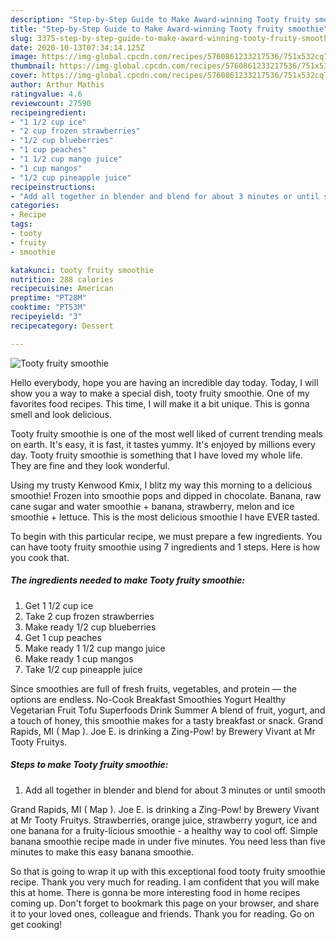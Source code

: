 ```yaml
---
description: "Step-by-Step Guide to Make Award-winning Tooty fruity smoothie"
title: "Step-by-Step Guide to Make Award-winning Tooty fruity smoothie"
slug: 3375-step-by-step-guide-to-make-award-winning-tooty-fruity-smoothie
date: 2020-10-13T07:34:14.125Z
image: https://img-global.cpcdn.com/recipes/5760861233217536/751x532cq70/tooty-fruity-smoothie-recipe-main-photo.jpg
thumbnail: https://img-global.cpcdn.com/recipes/5760861233217536/751x532cq70/tooty-fruity-smoothie-recipe-main-photo.jpg
cover: https://img-global.cpcdn.com/recipes/5760861233217536/751x532cq70/tooty-fruity-smoothie-recipe-main-photo.jpg
author: Arthur Mathis
ratingvalue: 4.6
reviewcount: 27590
recipeingredient:
- "1 1/2 cup ice"
- "2 cup frozen strawberries"
- "1/2 cup blueberries"
- "1 cup peaches"
- "1 1/2 cup mango juice"
- "1 cup mangos"
- "1/2 cup pineapple juice"
recipeinstructions:
- "Add all together in blender and blend for about 3 minutes or until smooth"
categories:
- Recipe
tags:
- tooty
- fruity
- smoothie

katakunci: tooty fruity smoothie 
nutrition: 288 calories
recipecuisine: American
preptime: "PT28M"
cooktime: "PT53M"
recipeyield: "3"
recipecategory: Dessert

---
```



![Tooty fruity smoothie](https://img-global.cpcdn.com/recipes/5760861233217536/751x532cq70/tooty-fruity-smoothie-recipe-main-photo.jpg)

Hello everybody, hope you are having an incredible day today. Today, I will show you a way to make a special dish, tooty fruity smoothie. One of my favorites food recipes. This time, I will make it a bit unique. This is gonna smell and look delicious.

Tooty fruity smoothie is one of the most well liked of current trending meals on earth. It's easy, it is fast, it tastes yummy. It's enjoyed by millions every day. Tooty fruity smoothie is something that I have loved my whole life. They are fine and they look wonderful.

Using my trusty Kenwood Kmix, I blitz my way this morning to a delicious smoothie! Frozen into smoothie pops and dipped in chocolate. Banana, raw cane sugar and water smoothie + banana, strawberry, melon and ice smoothie + lettuce. This is the most delicious smoothie I have EVER tasted.


To begin with this particular recipe, we must prepare a few ingredients. You can have tooty fruity smoothie using 7 ingredients and 1 steps. Here is how you cook that.

<!--inarticleads1-->

##### The ingredients needed to make Tooty fruity smoothie:

1. Get 1 1/2 cup ice
1. Take 2 cup frozen strawberries
1. Make ready 1/2 cup blueberries
1. Get 1 cup peaches
1. Make ready 1 1/2 cup mango juice
1. Make ready 1 cup mangos
1. Take 1/2 cup pineapple juice


Since smoothies are full of fresh fruits, vegetables, and protein — the options are endless. No-Cook Breakfast Smoothies Yogurt Healthy Vegetarian Fruit Tofu Superfoods Drink Summer A blend of fruit, yogurt, and a touch of honey, this smoothie makes for a tasty breakfast or snack. Grand Rapids, MI ( Map ). Joe E. is drinking a Zing-Pow! by Brewery Vivant at Mr Tooty Fruitys. 

<!--inarticleads2-->

##### Steps to make Tooty fruity smoothie:

1. Add all together in blender and blend for about 3 minutes or until smooth


Grand Rapids, MI ( Map ). Joe E. is drinking a Zing-Pow! by Brewery Vivant at Mr Tooty Fruitys. Strawberries, orange juice, strawberry yogurt, ice and one banana for a fruity-licious smoothie - a healthy way to cool off. Simple banana smoothie recipe made in under five minutes. You need less than five minutes to make this easy banana smoothie. 

So that is going to wrap it up with this exceptional food tooty fruity smoothie recipe. Thank you very much for reading. I am confident that you will make this at home. There is gonna be more interesting food in home recipes coming up. Don't forget to bookmark this page on your browser, and share it to your loved ones, colleague and friends. Thank you for reading. Go on get cooking!
